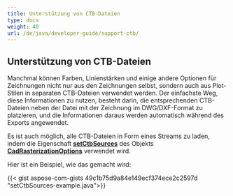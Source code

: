 ```yaml
---
title: Unterstützung von CTB-Dateien
type: docs
weight: 40
url: /de/java/developer-guide/support-ctb/
---
```


## **Unterstützung von CTB-Dateien**

Manchmal können Farben, Linienstärken und einige andere Optionen für Zeichnungen nicht nur aus den Zeichnungen selbst, sondern auch aus Plot-Stilen in separaten CTB-Dateien verwendet werden.
Der einfachste Weg, diese Informationen zu nutzen, besteht darin, die entsprechenden CTB-Dateien neben der Datei mit der Zeichnung im DWG/DXF-Format zu platzieren, und die Informationen daraus werden automatisch während des Exports angewendet.

Es ist auch möglich, alle CTB-Dateien in Form eines Streams zu laden, indem die Eigenschaft 
[**setCtbSources**](https://reference.aspose.com/cad/java/com.aspose.cad.imageoptions/CadRasterizationOptions#setCtbSources-java.util.Map-) des 
Objekts [**CadRasterizationOptions**](https://reference.aspose.com/cad/java/com.aspose.cad.imageoptions/CadRasterizationOptions) verwendet wird.

Hier ist ein Beispiel, wie das gemacht wird:
 
{{< gist aspose-com-gists 49c1b75d9a84e149ecf374ece2c2597d "setCtbSources-example.java">}}
